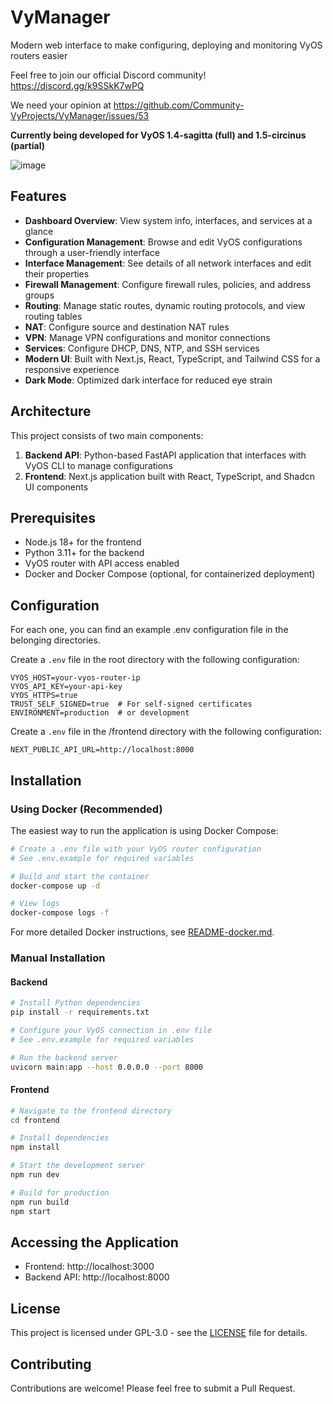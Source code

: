 # VyManager

Modern web interface to make configuring, deploying and monitoring VyOS routers easier

Feel free to join our official Discord community! https://discord.gg/k9SSkK7wPQ

We need your opinion at https://github.com/Community-VyProjects/VyManager/issues/53

**Currently being developed for VyOS 1.4-sagitta (full) and 1.5-circinus (partial)**

![image](https://github.com/user-attachments/assets/c4063b1c-d3a9-4ced-8e75-c272f297c0ff)

## Features

- **Dashboard Overview**: View system info, interfaces, and services at a glance
- **Configuration Management**: Browse and edit VyOS configurations through a user-friendly interface
- **Interface Management**: See details of all network interfaces and edit their properties
- **Firewall Management**: Configure firewall rules, policies, and address groups
- **Routing**: Manage static routes, dynamic routing protocols, and view routing tables
- **NAT**: Configure source and destination NAT rules
- **VPN**: Manage VPN configurations and monitor connections
- **Services**: Configure DHCP, DNS, NTP, and SSH services
- **Modern UI**: Built with Next.js, React, TypeScript, and Tailwind CSS for a responsive experience
- **Dark Mode**: Optimized dark interface for reduced eye strain

## Architecture

This project consists of two main components:

1. **Backend API**: Python-based FastAPI application that interfaces with VyOS CLI to manage configurations
2. **Frontend**: Next.js application built with React, TypeScript, and Shadcn UI components

## Prerequisites

- Node.js 18+ for the frontend
- Python 3.11+ for the backend
- VyOS router with API access enabled
- Docker and Docker Compose (optional, for containerized deployment)

## Configuration

For each one, you can find an example .env configuration file in the belonging directories.

Create a `.env` file in the root directory with the following configuration:

```
VYOS_HOST=your-vyos-router-ip
VYOS_API_KEY=your-api-key
VYOS_HTTPS=true
TRUST_SELF_SIGNED=true  # For self-signed certificates
ENVIRONMENT=production  # or development
```

Create a `.env` file in the /frontend directory with the following configuration:
```
NEXT_PUBLIC_API_URL=http://localhost:8000
```

## Installation

### Using Docker (Recommended)

The easiest way to run the application is using Docker Compose:

```bash
# Create a .env file with your VyOS router configuration
# See .env.example for required variables

# Build and start the container
docker-compose up -d

# View logs
docker-compose logs -f
```

For more detailed Docker instructions, see [README-docker.md](README-docker.md).

### Manual Installation

#### Backend

```bash
# Install Python dependencies
pip install -r requirements.txt

# Configure your VyOS connection in .env file
# See .env.example for required variables

# Run the backend server
uvicorn main:app --host 0.0.0.0 --port 8000
```

#### Frontend

```bash
# Navigate to the frontend directory
cd frontend

# Install dependencies
npm install

# Start the development server
npm run dev

# Build for production
npm run build
npm start
```

## Accessing the Application

- Frontend: http://localhost:3000
- Backend API: http://localhost:8000

## License

This project is licensed under GPL-3.0 - see the [LICENSE](LICENSE) file for details.

## Contributing

Contributions are welcome! Please feel free to submit a Pull Request.
